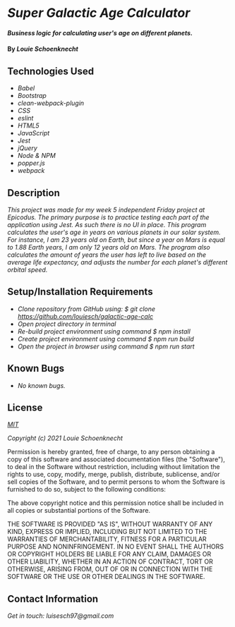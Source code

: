 # _Super Galactic Age Calculator_

#### _Business logic for calculating user's age on different planets._

#### By _**Louie Schoenknecht**_

## Technologies Used

* _Babel_
* _Bootstrap_
* _clean-webpack-plugin_
* _CSS_
* _eslint_
* _HTML5_
* _JavaScript_
* _Jest_
* _jQuery_
* _Node & NPM_
* _popper.js_
* _webpack_

## Description

_This project was made for my week 5 independent Friday project at Epicodus. The primary purpose is to practice testing each part of the application using Jest. As such there is no UI in place. This program calculates the user's age in years on various planets in our solar system. For instance, I am 23 years old on Earth, but since a year on Mars is equal to 1.88 Earth years, I am only 12 years old on Mars. The program also calculates the amount of years the user has left to live based on the average life expectancy, and adjusts the number for each planet's different orbital speed._

## Setup/Installation Requirements

* _Clone repository from GitHub using: $ git clone https://github.com/louiesch/galactic-age-calc_
* _Open project directory in terminal_
* _Re-build project environment using command $ npm install_
* _Create project environment using command $ npm run build_
* _Open the project in browser using command $ npm run start_

## Known Bugs

* _No known bugs._

## License

_[MIT](https://choosealicense.com/licenses/mit/)_

_Copyright (c) 2021 Louie Schoenknecht_

Permission is hereby granted, free of charge, to any person obtaining a copy of this software and associated documentation files (the "Software"), to deal in the Software without restriction, including without limitation the rights to use, copy, modify, merge, publish, distribute, sublicense, and/or sell copies of the Software, and to permit persons to whom the Software is furnished to do so, subject to the following conditions:

The above copyright notice and this permission notice shall be included in all copies or substantial portions of the Software.

THE SOFTWARE IS PROVIDED "AS IS", WITHOUT WARRANTY OF ANY KIND, EXPRESS OR IMPLIED, INCLUDING BUT NOT LIMITED TO THE WARRANTIES OF MERCHANTABILITY, FITNESS FOR A PARTICULAR PURPOSE AND NONINFRINGEMENT. IN NO EVENT SHALL THE AUTHORS OR COPYRIGHT HOLDERS BE LIABLE FOR ANY CLAIM, DAMAGES OR OTHER LIABILITY, WHETHER IN AN ACTION OF CONTRACT, TORT OR OTHERWISE, ARISING FROM, OUT OF OR IN CONNECTION WITH THE SOFTWARE OR THE USE OR OTHER DEALINGS IN THE
SOFTWARE.

## Contact Information

_Get in touch: luisesch97@gmail.com_
